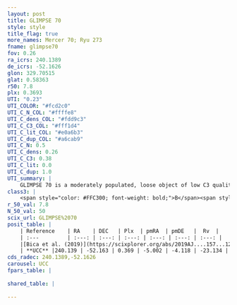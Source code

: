 ```yaml
---
layout: post
title: GLIMPSE 70
style: style
title_flag: true
more_names: Mercer 70; Ryu 273
fname: glimpse70
fov: 0.26
ra_icrs: 240.1389
de_icrs: -52.1626
glon: 329.70515
glat: 0.58363
r50: 7.8
plx: 0.3693
UTI: "0.23"
UTI_COLOR: "#fcd2c0"
UTI_C_N_COL: "#ffffe8"
UTI_C_dens_COL: "#fdd9c3"
UTI_C_C3_COL: "#fff1d4"
UTI_C_lit_COL: "#e0a6b3"
UTI_C_dup_COL: "#a6cab9"
UTI_C_N: 0.5
UTI_C_dens: 0.26
UTI_C_C3: 0.38
UTI_C_lit: 0.0
UTI_C_dup: 1.0
UTI_summary: |
    GLIMPSE 70 is a moderately populated, loose object of low C3 quality. It is rarely studied in the literature, with no articles listed in the last 6 years.
class3: |
    <span style="color: #FFC300; font-weight: bold;">B</span><span style="color: red; font-weight: bold;">C</span>
r_50_val: 7.8
N_50_val: 50
scix_url: GLIMPSE%2070
posit_table: |
    | Reference    | RA    | DEC   | Plx  | pmRA  | pmDE   |  Rv  |
    | :---         | :---: | :---: | :---: | :---: | :---: | :---: |
    |[Bica et al. (2019)](https://scixplorer.org/abs/2019AJ....157...12B) | 240.123 | -52.182 | -- | -- | -- | -- |
    | **UCC** |240.139 | -52.163 | 0.369 | -5.002 | -4.118 | -23.134 | 
cds_radec: 240.1389,-52.1626
carousel: UCC
fpars_table: |
    
shared_table: |
    
---
```

